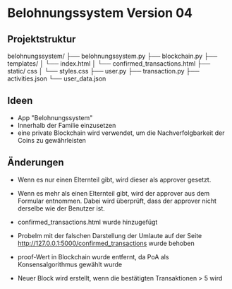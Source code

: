 
# Belohnungssystem Version 04

## Projektstruktur

belohnungssystem/
├── belohnungssystem.py
├── blockchain.py
├── templates/
│   └── index.html
│   └── confirmed_transactions.html
├── static/ css
│   └── styles.css
├── user.py
├── transaction.py
├── activities.json
└── user_data.json


## Ideen
- App "Belohnungssystem" 
- Innerhalb der Familie einzusetzen
- eine private Blockchain wird verwendet, um die Nachverfolgbarkeit der Coins zu gewährleisten

## Änderungen
- Wenn es nur einen Elternteil gibt, wird dieser als approver gesetzt.
- Wenn es mehr als einen Elternteil gibt, wird der approver aus dem Formular entnommen. Dabei wird überprüft, dass der approver nicht derselbe wie der Benutzer ist.

- confirmed_transactions.html wurde hinzugefügt 
- Probelm mit der falschen Darstellung der Umlaute auf der Seite http://127.0.0.1:5000/confirmed_transactions wurde behoben 

- proof-Wert in Blockchain wurde entfernt, da PoA als Konsensalgorithmus gewählt wurde
- Neuer Block wird erstellt, wenn die bestätigten Transaktionen > 5 wird

